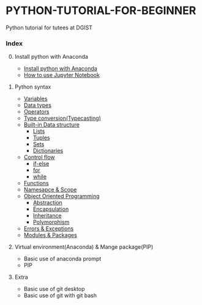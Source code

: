 # PYTHON-TUTORIAL-FOR-BEGINNER
Python tutorial for tutees at DGIST

### Index

0. Install python with Anaconda
   - [Install python with Anaconda](./0-Install-python-with-anaconda/Install-python-with-Anaconda.md)
   - [How to use Jupyter Notebook](./0-Install-python-with-anaconda/How-to-use-Jupyter-Notebook.md)

1. Python syntax

   - [Variables](./1-Python-syntax/Variables.md) 
   - [Data types](./1-Python-syntax/Data-types.md)
   - [Operators](./1-Python-syntax/Operators.md)
   - [Type conversion(Typecasting)](./1-Python-syntax/Type-conversion(Typecasting).md)
   - [Built-in Data structure](./1-Python-syntax/Built-in-Data-structure.md)
     - [Lists](./1-Python-syntax/Lists.md)
     - [Tuples](./1-Python-syntax/Tuples.md)
     - [Sets](./1-Python-syntax/Sets.md)
     - [Dictionaries](./1-Python-syntax/Dictionaries.md)
   - [Control flow](./1-Python-syntax/Control-flow.md)
     - [if-else](./1-Python-syntax/if-else.md)
     - [for](./1-Python-syntax/for.md)
     - [while](./1-Python-syntax/while.md)
   - [Functions](./1-Python-syntax/Functions.md)
   - [Namesapce & Scope](./1-Python-syntax/Namespace-&-Scope.md)
   - [Object Oriented Programming](./1-Python-syntax/Object-Oriented-Programming.md)
     - [Abstraction](./1-Python-syntax/Abstraction.md)
     - [Encapsulation](./1-Python-syntax/Encapsulation.md)
     - [Inheritance](./1-Python-syntax/Inheritance.md)
     - [Polymorphism](./1-Python-syntax/Polymorphism.md)
   - [Errors & Exceptions](./1-Python-syntax/Errors-&-Exceptions.md)
   - [Modules & Packages](./1-Python-syntax/Modules-&-Packages.md)



2. Virtual environment(Anaconda) & Mange package(PIP)
   * Basic use of anaconda prompt
   * PIP 



3. Extra
   - Basic use of git desktop
   - Basic use of git with git bash



